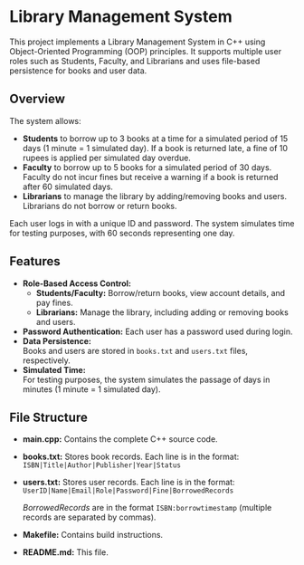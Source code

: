 # Library Management System

This project implements a Library Management System in C++ using Object-Oriented Programming (OOP) principles. It supports multiple user roles such as Students, Faculty, and Librarians and uses file-based persistence for books and user data.

## Overview

The system allows:
- **Students** to borrow up to 3 books at a time for a simulated period of 15 days (1 minute = 1 simulated day). If a book is returned late, a fine of 10 rupees is applied per simulated day overdue.
- **Faculty** to borrow up to 5 books for a simulated period of 30 days. Faculty do not incur fines but receive a warning if a book is returned after 60 simulated days.
- **Librarians** to manage the library by adding/removing books and users. Librarians do not borrow or return books.

Each user logs in with a unique ID and password. The system simulates time for testing purposes, with 60 seconds representing one day.

## Features

- **Role-Based Access Control:**
  - **Students/Faculty:** Borrow/return books, view account details, and pay fines.
  - **Librarians:** Manage the library, including adding or removing books and users.
- **Password Authentication:** Each user has a password used during login.
- **Data Persistence:**  
  Books and users are stored in `books.txt` and `users.txt` files, respectively.
- **Simulated Time:**  
  For testing purposes, the system simulates the passage of days in minutes (1 minute = 1 simulated day).

## File Structure

- **main.cpp:** Contains the complete C++ source code.
  
- **books.txt:** Stores book records. Each line is in the format:  
  `ISBN|Title|Author|Publisher|Year|Status`
  
- **users.txt:** Stores user records. Each line is in the format:  
  `UserID|Name|Email|Role|Password|Fine|BorrowedRecords`
  
  *BorrowedRecords* are in the format `ISBN:borrowtimestamp` (multiple records are separated by commas).
  
- **Makefile:** Contains build instructions.
  
- **README.md:** This file.

